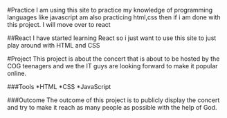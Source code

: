 #Practice
I am using this site to practice my knowledge of programming languages like javascript am also practicing html,css then if i am done with this project. I will move over to react

##React
I have started learning React so i just want to use this site to just play around with HTML and CSS

#Project
This project is about the concert that is about to be hosted by the COG teenagers and we the IT guys are looking forward to make it popular online.

###Tools
*HTML
*CSS
*JavaScript

###Outcome
The outcome of this project is to publicly display the concert and try to make it reach as many people as possible with the help of God.

